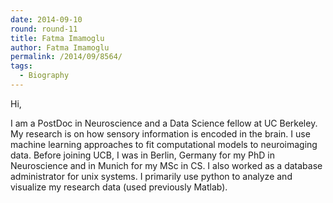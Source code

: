 ```yaml
---
date: 2014-09-10
round: round-11
title: Fatma Imamoglu
author: Fatma Imamoglu
permalink: /2014/09/8564/
tags:
  - Biography
---
```

Hi,

I am a PostDoc in Neuroscience and a Data Science fellow at UC Berkeley. My research is on how sensory information is encoded in the brain. I use machine learning approaches to fit computational models to neuroimaging data. Before joining UCB, I was in Berlin, Germany for my PhD in Neuroscience and in Munich for my MSc in CS. I also worked as a database administrator for unix systems. I primarily use python to analyze and visualize my research data (used previously Matlab).
